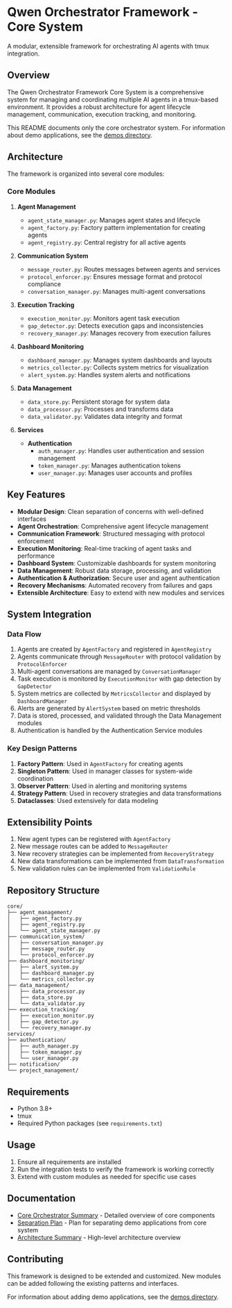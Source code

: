 # Qwen Orchestrator Framework - Core System

A modular, extensible framework for orchestrating AI agents with tmux integration.

## Overview

The Qwen Orchestrator Framework Core System is a comprehensive system for managing and coordinating multiple AI agents in a tmux-based environment. It provides a robust architecture for agent lifecycle management, communication, execution tracking, and monitoring.

This README documents only the core orchestrator system. For information about demo applications, see the [demos directory](demos/).

## Architecture

The framework is organized into several core modules:

### Core Modules

1. **Agent Management**
   - `agent_state_manager.py`: Manages agent states and lifecycle
   - `agent_factory.py`: Factory pattern implementation for creating agents
   - `agent_registry.py`: Central registry for all active agents

2. **Communication System**
   - `message_router.py`: Routes messages between agents and services
   - `protocol_enforcer.py`: Ensures message format and protocol compliance
   - `conversation_manager.py`: Manages multi-agent conversations

3. **Execution Tracking**
   - `execution_monitor.py`: Monitors agent task execution
   - `gap_detector.py`: Detects execution gaps and inconsistencies
   - `recovery_manager.py`: Manages recovery from execution failures

4. **Dashboard Monitoring**
   - `dashboard_manager.py`: Manages system dashboards and layouts
   - `metrics_collector.py`: Collects system metrics for visualization
   - `alert_system.py`: Handles system alerts and notifications

5. **Data Management**
   - `data_store.py`: Persistent storage for system data
   - `data_processor.py`: Processes and transforms data
   - `data_validator.py`: Validates data integrity and format

6. **Services**
   - **Authentication**
     - `auth_manager.py`: Handles user authentication and session management
     - `token_manager.py`: Manages authentication tokens
     - `user_manager.py`: Manages user accounts and profiles

## Key Features

- **Modular Design**: Clean separation of concerns with well-defined interfaces
- **Agent Orchestration**: Comprehensive agent lifecycle management
- **Communication Framework**: Structured messaging with protocol enforcement
- **Execution Monitoring**: Real-time tracking of agent tasks and performance
- **Dashboard System**: Customizable dashboards for system monitoring
- **Data Management**: Robust data storage, processing, and validation
- **Authentication & Authorization**: Secure user and agent authentication
- **Recovery Mechanisms**: Automated recovery from failures and gaps
- **Extensible Architecture**: Easy to extend with new modules and services

## System Integration

### Data Flow
1. Agents are created by `AgentFactory` and registered in `AgentRegistry`
2. Agents communicate through `MessageRouter` with protocol validation by `ProtocolEnforcer`
3. Multi-agent conversations are managed by `ConversationManager`
4. Task execution is monitored by `ExecutionMonitor` with gap detection by `GapDetector`
5. System metrics are collected by `MetricsCollector` and displayed by `DashboardManager`
6. Alerts are generated by `AlertSystem` based on metric thresholds
7. Data is stored, processed, and validated through the Data Management modules
8. Authentication is handled by the Authentication Service modules

### Key Design Patterns
1. **Factory Pattern**: Used in `AgentFactory` for creating agents
2. **Singleton Pattern**: Used in manager classes for system-wide coordination
3. **Observer Pattern**: Used in alerting and monitoring systems
4. **Strategy Pattern**: Used in recovery strategies and data transformations
5. **Dataclasses**: Used extensively for data modeling

## Extensibility Points

1. New agent types can be registered with `AgentFactory`
2. New message routes can be added to `MessageRouter`
3. New recovery strategies can be implemented from `RecoveryStrategy`
4. New data transformations can be implemented from `DataTransformation`
5. New validation rules can be implemented from `ValidationRule`

## Repository Structure

```
core/
├── agent_management/
│   ├── agent_factory.py
│   ├── agent_registry.py
│   └── agent_state_manager.py
├── communication_system/
│   ├── conversation_manager.py
│   ├── message_router.py
│   └── protocol_enforcer.py
├── dashboard_monitoring/
│   ├── alert_system.py
│   ├── dashboard_manager.py
│   └── metrics_collector.py
├── data_management/
│   ├── data_processor.py
│   ├── data_store.py
│   └── data_validator.py
├── execution_tracking/
│   ├── execution_monitor.py
│   ├── gap_detector.py
│   └── recovery_manager.py
services/
├── authentication/
│   ├── auth_manager.py
│   ├── token_manager.py
│   └── user_manager.py
├── notification/
└── project_management/
```

## Requirements

- Python 3.8+
- tmux
- Required Python packages (see `requirements.txt`)

## Usage

1. Ensure all requirements are installed
2. Run the integration tests to verify the framework is working correctly
3. Extend with custom modules as needed for specific use cases

## Documentation

- [Core Orchestrator Summary](core_orchestrator_summary.md) - Detailed overview of core components
- [Separation Plan](separation_plan.md) - Plan for separating demo applications from core system
- [Architecture Summary](docs/architecture_summary.md) - High-level architecture overview

## Contributing

This framework is designed to be extended and customized. New modules can be added following the existing patterns and interfaces.

For information about adding demo applications, see the [demos directory](demos/).
